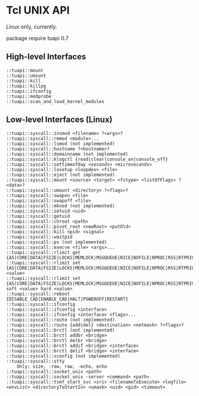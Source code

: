 Tcl UNIX API
============

Linux only, currently.


package require tuapi 0.7

High-level Interfaces
---------------------
	::tuapi::mount
	::tuapi::umount
	::tuapi::kill
	::tuapi::killpg
	::tuapi::ifconfig
	::tuapi::modprobe
	::tuapi::scan_and_load_kernel_modules

Low-level Interfaces (Linux)
----------------------------
	::tuapi::syscall::insmod <filename> ?<args>?
	::tuapi::syscall::rmmod <module>...
	::tuapi::syscall::lsmod (not implemented)
	::tuapi::syscall::hostname ?<hostname>?
	::tuapi::syscall::domainname (not implemented)
	::tuapi::syscall::klogctl {read|clear|console_on|console_off}
	::tuapi::syscall::settimeofday <seconds> <microseconds>
	::tuapi::syscall::losetup <loopdev> <file>
	::tuapi::syscall::eject (not implemented)
	::tuapi::syscall::mount <source> <target> <fstype> <listOfFlags> ?<data>?
	::tuapi::syscall::umount <directory> ?<flags>?
	::tuapi::syscall::swapon <file>
	::tuapi::syscall::swapoff <file>
	::tuapi::syscall::mknod (not implemented)
	::tuapi::syscall::setuid <uid>
	::tuapi::syscall::getuid
	::tuapi::syscall::chroot <path>
	::tuapi::syscall::pivot_root <newRoot> <putOld>
	::tuapi::syscall::kill <pid> <signal>
	::tuapi::syscall::waitpid
	::tuapi::syscall::ps (not implemented)
	::tuapi::syscall::execve <file> <args>...
	::tuapi::syscall::rlimit get {AS|CORE|DATA|FSIZE|LOCKS|MEMLOCK|MSGQUEUE|NICE|NOFILE|NPROC|RSS|RTPRIO|RTTIME|SIGPENDING|STACK}
	::tuapi::syscall::rlimit set {AS|CORE|DATA|FSIZE|LOCKS|MEMLOCK|MSGQUEUE|NICE|NOFILE|NPROC|RSS|RTPRIO|RTTIME|SIGPENDING|STACK} <value>
	::tuapi::syscall::rlimit set {AS|CORE|DATA|FSIZE|LOCKS|MEMLOCK|MSGQUEUE|NICE|NOFILE|NPROC|RSS|RTPRIO|RTTIME|SIGPENDING|STACK} soft <value> hard <value>
	::tuapi::syscall::reboot {DISABLE_CAD|ENABLE_CAD|HALT|POWEROFF|RESTART}
	::tuapi::syscall::ifconfig
	::tuapi::syscall::ifconfig <interface>
	::tuapi::syscall::ifconfig <interface> <flags>...
	::tuapi::syscall::route (not implemented)
	::tuapi::syscall::route {add|del} <destination> <netmask> ?<flags>?
	::tuapi::syscall::brctl (not implemented)
	::tuapi::syscall::brctl addbr <bridge>
	::tuapi::syscall::brctl delbr <bridge>
	::tuapi::syscall::brctl addif <bridge> <interface>
	::tuapi::syscall::brctl delif <bridge> <interface>
	::tuapi::syscall::vconfig (not implemented)
	::tuapi::syscall::stty
		Only: size, -raw, raw, -echo, echo
	::tuapi::syscall::socket_unix <path>
	::tuapi::syscall::socket_unix -server <command> <path>
	::tuapi::syscall::tsmf_start_svc <sri> <filenameToExecute> <logfile> <envList> <directoryToStartIn> <umask> <uid> <gid> <timeout>
